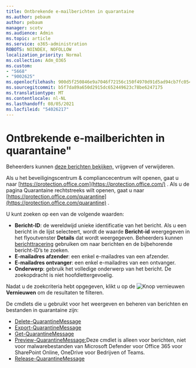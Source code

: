```yaml
---
title: Ontbrekende e-mailberichten in quarantaine
ms.author: pebaum
author: pebaum
manager: scotv
ms.audience: Admin
ms.topic: article
ms.service: o365-administration
ROBOTS: NOINDEX, NOFOLLOW
localization_priority: Normal
ms.collection: Adm_O365
ms.custom:
- "5668"
- "9002625"
ms.openlocfilehash: 900d5f250846e9a7046f72156c150f4970d91d5ad94cb7fc054952228f4bf257
ms.sourcegitcommit: b5f7da89a650d2915dc652449623c78be6247175
ms.translationtype: MT
ms.contentlocale: nl-NL
ms.lasthandoff: 08/05/2021
ms.locfileid: "54026217"
---
```

# <a name="missing-emails-in-quarantine"></a>Ontbrekende e-mailberichten in quarantaine"

Beheerders kunnen [deze berichten bekijken,](/microsoft-365/security/office-365-security/manage-quarantined-messages-and-files) vrijgeven of verwijderen.

Als u het beveiligingscentrum & compliancecentrum wilt openen, gaat u naar [https://protection.office.com](https://protection.office.com/) . Als u de pagina Quarantaine rechtstreeks wilt openen, gaat u naar [https://protection.office.com/quarantine](https://protection.office.com/quarantine) .  

U kunt zoeken op een van de volgende waarden:  

- **Bericht-ID**: de wereldwijd unieke identificatie van het bericht. Als u een bericht in de lijst selecteert, wordt de waarde  **Bericht-id**  weergegeven in het flyoutvenster  **Details**  dat wordt weergegeven. Beheerders kunnen [berichttracering](/microsoft-365/security/office-365-security/message-trace-scc) gebruiken om naar berichten en de bijbehorende bericht-ID’s te zoeken.
- **E-mailadres afzender**: een enkel e-mailadres van een afzender.
- **E-mailadres ontvanger**: een enkel e-mailadres van een ontvanger.
- **Onderwerp**: gebruik het volledige onderwerp van het bericht. De zoekopdracht is niet hoofdlettergevoelig.

Nadat u de zoekcriteria hebt opgegeven, klikt u op de ![Knop vernieuwen](/microsoft-365/media/scc-quarantine-refresh.png?view=o365-worldwide) **Vernieuwen** om de resultaten te filteren.

De cmdlets die u gebruikt voor het weergeven en beheren van berichten en bestanden in quarantaine zijn:
- [Delete-QuarantineMessage](/powershell/module/exchange/delete-quarantinemessage)
- [Export-QuarantineMessage](/powershell/module/exchange/export-quarantinemessage)
- [Get-QuarantineMessage](/powershell/module/exchange/get-quarantinemessage)
- [Preview-QuarantineMessage:](/powershell/module/exchange/preview-quarantinemessage)Deze cmdlet is alleen voor berichten, niet voor malwarebestanden van Microsoft Defender voor Office 365 voor SharePoint Online, OneDrive voor Bedrijven of Teams.
- [Release-QuarantineMessage](/powershell/module/exchange/release-quarantinemessage)